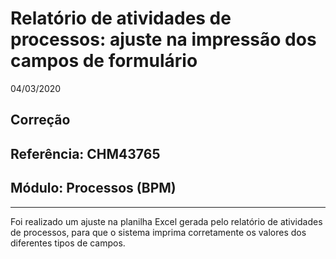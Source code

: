 # Relatório de atividades de processos: ajuste na impressão dos campos de formulário
04/03/2020
## Correção
## Referência: CHM43765
## Módulo: Processos (BPM)
***

Foi realizado um ajuste na planilha Excel gerada pelo relatório de atividades de processos, para que o sistema imprima corretamente os valores dos diferentes tipos de campos.
